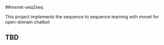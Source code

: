 ##mxnet-seq2seq

This project implements the sequence to sequence learning with mxnet for open-domain chatbot

## TBD